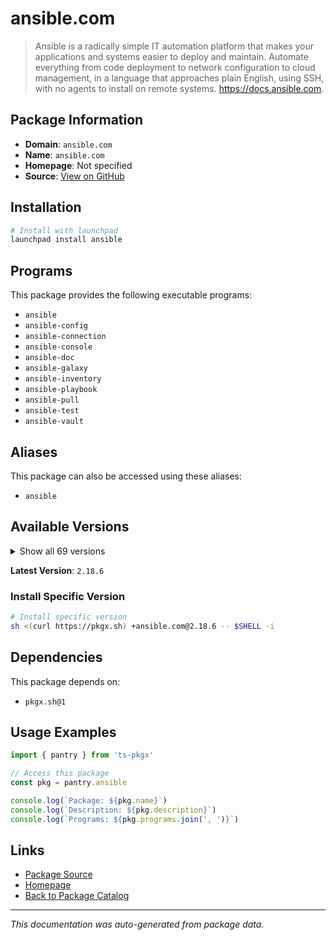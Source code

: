 # ansible.com

> Ansible is a radically simple IT automation platform that makes your applications and systems easier to deploy and maintain. Automate everything from code deployment to network configuration to cloud management, in a language that approaches plain English, using SSH, with no agents to install on remote systems. https://docs.ansible.com.

## Package Information

- **Domain**: `ansible.com`
- **Name**: `ansible.com`
- **Homepage**: Not specified
- **Source**: [View on GitHub](https://github.com/pkgxdev/pantry/tree/main/projects/ansible.com/package.yml)

## Installation

```bash
# Install with launchpad
launchpad install ansible
```

## Programs

This package provides the following executable programs:

- `ansible`
- `ansible-config`
- `ansible-connection`
- `ansible-console`
- `ansible-doc`
- `ansible-galaxy`
- `ansible-inventory`
- `ansible-playbook`
- `ansible-pull`
- `ansible-test`
- `ansible-vault`

## Aliases

This package can also be accessed using these aliases:

- `ansible`

## Available Versions

<details>
<summary>Show all 69 versions</summary>

- `2.18.6`, `2.18.5`, `2.18.4`, `2.18.3`, `2.18.2`
- `2.18.1`, `2.18.0`, `2.17.12`, `2.17.11`, `2.17.10`
- `2.17.9`, `2.17.7`, `2.17.6`, `2.17.5`, `2.17.4`
- `2.17.3`, `2.17.2`, `2.17.1`, `2.17.0`, `2.16.14`
- `2.16.13`, `2.16.12`, `2.16.11`, `2.16.10`, `2.16.9`
- `2.16.8`, `2.16.7`, `2.16.6`, `2.16.5`, `2.16.4`
- `2.16.3`, `2.16.2`, `2.16.1`, `2.16.0`, `2.15.13`
- `2.15.12`, `2.15.11`, `2.15.10`, `2.15.9`, `2.15.8`
- `2.15.7`, `2.15.6`, `2.15.5`, `2.15.4`, `2.15.3`
- `2.15.2`, `2.15.1`, `2.15.0`, `2.14.18`, `2.14.17`
- `2.14.16`, `2.14.15`, `2.14.14`, `2.14.13`, `2.14.12`
- `2.14.11`, `2.14.10`, `2.14.9`, `2.14.8`, `2.14.7`
- `2.14.6`, `2.14.5`, `2.14.4`, `2.14.3`, `2.13.13`
- `2.13.12`, `2.13.11`, `2.13.10`, `2.13.9`

</details>

**Latest Version**: `2.18.6`

### Install Specific Version

```bash
# Install specific version
sh <(curl https://pkgx.sh) +ansible.com@2.18.6 -- $SHELL -i
```

## Dependencies

This package depends on:

- `pkgx.sh@1`

## Usage Examples

```typescript
import { pantry } from 'ts-pkgx'

// Access this package
const pkg = pantry.ansible

console.log(`Package: ${pkg.name}`)
console.log(`Description: ${pkg.description}`)
console.log(`Programs: ${pkg.programs.join(', ')}`)
```

## Links

- [Package Source](https://github.com/pkgxdev/pantry/tree/main/projects/ansible.com/package.yml)
- [Homepage](#)
- [Back to Package Catalog](../../package-catalog.md)

---

*This documentation was auto-generated from package data.*
